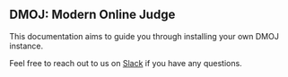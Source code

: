 ## DMOJ: Modern Online Judge

This documentation aims to guide you through installing your own DMOJ instance.

Feel free to reach out to us on [Slack](https://slack.dmoj.ca) if you have any
questions.
